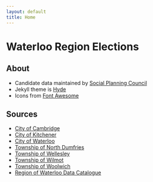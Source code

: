 ```yaml
---
layout: default
title: Home
---
```


# Waterloo Region Elections

## About

* Candidate data maintained by [Social Planning Council](http://waterlooregion.org)
* Jekyll theme is [Hyde](http://hyde.getpoole.com)
* Icons from [Font Awesome](http://fortawesome.github.io/Font-Awesome/)

## Sources

* [City of Cambridge](http://www.cambridge.ca/city_clerk/municipal_election_2014/list_of_candidates)
* [City of Kitchener](http://app.kitchener.ca/election/es_cand.aspx)
* [City of Waterloo](http://www.waterloo.ca/en/government/electioncandidates.asp)
* [Township of North Dumfries](http://www.northdumfries.ca/en/ourtownship/List-of-Candidates.asp)
* [Township of Wellesley](http://www.wellesley.ca/misc/elections/elections_2014)
* [Township of Wilmot](http://www.wilmot.ca/cmsAdmin/uploads/certifiedcandidates.pdf)
* [Township of Woolwich](https://www.voterview.ca/mvvframes/candidatelist.aspx?cm=3029)
* [Region of Waterloo Data Catalogue](http://www.regionofwaterloo.ca/en/regionalGovernment/MunicipalElectionNominees2014.asp)
